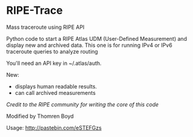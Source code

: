 RIPE-Trace
==========

Mass traceroute using RIPE API

Python code to start a RIPE Atlas UDM (User-Defined
Measurement) and display new and archived data.
This one is for running IPv4 or IPv6 traceroute queries
to analyze routing

You'll need an API key in ~/.atlas/auth.

New:
 - displays human readable results.
 - can call archived measurements

*Credit to the RIPE community for writing the core of this code*

Modified by Thomren Boyd

Usage:
http://pastebin.com/eSTEFGzs
